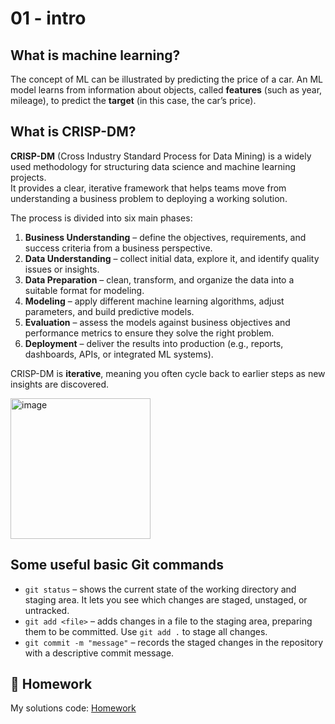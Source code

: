 # 01 - intro

## What is machine learning?
The concept of ML can be illustrated by predicting the price of a car.  An ML model learns from information about objects, called **features** (such as year, mileage), to predict the **target** (in this case, the car’s price).

## What is CRISP-DM?

**CRISP-DM** (Cross Industry Standard Process for Data Mining) is a widely used methodology for structuring data science and machine learning projects.  
It provides a clear, iterative framework that helps teams move from understanding a business problem to deploying a working solution.  

The process is divided into six main phases:

1. **Business Understanding** – define the objectives, requirements, and success criteria from a business perspective.  
2. **Data Understanding** – collect initial data, explore it, and identify quality issues or insights.  
3. **Data Preparation** – clean, transform, and organize the data into a suitable format for modeling.  
4. **Modeling** – apply different machine learning algorithms, adjust parameters, and build predictive models.  
5. **Evaluation** – assess the models against business objectives and performance metrics to ensure they solve the right problem.  
6. **Deployment** – deliver the results into production (e.g., reports, dashboards, APIs, or integrated ML systems).  

CRISP-DM is **iterative**, meaning you often cycle back to earlier steps as new insights are discovered. 

<img width="224" height="225" alt="image" src="https://github.com/user-attachments/assets/93c5f977-4ce5-4052-9074-a0ec2b7c09b1" />

## Some useful basic Git commands

- `git status` – shows the current state of the working directory and staging area. It lets you see which changes are staged, unstaged, or untracked.  
- `git add <file>` – adds changes in a file to the staging area, preparing them to be committed. Use `git add .` to stage all changes.  
- `git commit -m "message"` – records the staged changes in the repository with a descriptive commit message.  



## 📖 Homework
My solutions code: [Homework](https://github.com/mitologistka/Machine_Learning_Zoomcamp_Homework/blob/main/01-intro/Homework.ipynb)
